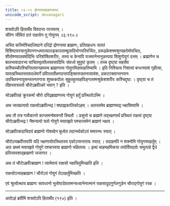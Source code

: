 ```yaml
---
title: ०३-०९ द्रोणाख्यब्राह्मणकथा
unicode_script: devanagari
---
```


शत्रवोऽपि हितार्थैव विवदन्तः परस्परम् ।  
चौरेण जीवितं दत्तं राक्षसेन तु गोयुगम् ॥३.१९०॥

अस्ति कस्मिंश्चिदधिष्ठाने दरिद्रो द्रोणनामा ब्राह्मणः, प्रतिग्रहधनः सततं विशिष्टवस्त्रानुलेपनगन्धमाल्यालङ्कारताम्बूलादिभोगपरिवर्जितः, प्ररूढकेशश्मश्रुनखरोमोपचितः, शीतोष्णवातवर्षादिभिः परिशोषितशरीरः, तस्य च केनापि यजमानेनानुकम्पया शिशुगोयुगं दत्तम् । ब्राह्मणेन च बालभावादारभ्य याचितघृततैलयवसादिभिः संवर्ध्य सुपुष्टं कृतम् । तच्च दृष्ट्वा सहसैव कश्चिच्चौरश्चिन्तितवानहमस्य ब्राह्मणस्य गोयुगमिदमपहरिष्यामि । इति निश्चित्य निशायां बन्धनपाशं गृहीत्वा, यावत्प्रस्थितस्तावदर्धमार्गे
प्रविरलतीक्ष्णदन्तपङ्क्तिरुन्नतनासावंशः, प्रकटरक्तान्तनयनः उपचितस्नायुसन्ततनतगात्रः शुष्ककपोलः सुहुतहुतवहपिङ्गलश्मश्रुकेशशरीरः कश्चिद्दृष्टः । दृष्ट्वा च तं तीव्रभयत्रस्तो चौरोऽब्रवीत्को भवान् ? इति ।  

सोऽब्रवीतहं क्रूरकर्मा चौरो दरिद्रब्राह्मणस्य गोयुगं हर्तुं प्रस्थितोऽस्मि ।  

अथ जातप्रत्ययो राक्षसोऽब्रवीत्भद्र ! षष्ठाह्नकालिकोऽहम् । अतस्तमेव ब्राह्मणमद्य भक्षयिष्यामि ।  

अथ तौ तत्र गत्वैकान्ते कान्लमन्वेषयन्तौ स्थितौ । प्रसुप्ते च ब्राह्मणे तद्भक्षणार्थं प्रस्थितं राक्षसं दृष्ट्वा चौरोऽब्रवीत्भद्र ! नैषन्यायो यतो गोयुगे मयापहृते पश्चात्त्वमेनं ब्राह्मणं भक्षय ।  

सोऽब्रवीत्कदाचिदयं ब्राह्मणो गोशब्देन बुध्येत तदानर्थकोऽयं ममारम्भः स्यात् ।  

चौरोऽप्यब्रवीत्तवापि यदि भक्षणायोपस्थितस्य एकोऽप्यन्तरायः स्यात् । तदाहमपि न शक्नोमि गोयुगमपहर्तुम् । अतः प्रथमं मयापहृते गोयुगे पश्चात्त्वया ब्राह्मणो भक्षितव्यः । इत्थं चाहमहमिकया तयोर्विवदतोः समुत्पन्ने द्वैधे प्रतिरववशाद्ब्राह्मणो जजागार ।  

अथ तं चौरोऽब्रवीत्ब्राह्मण ! त्वामेवायं राक्षसो भक्षयितुमिच्छति इति ।  

राक्षसोऽप्याहब्राह्मण ! चौरोऽयं गोयुगं तेऽपहर्तुमिच्छति ।  

एवं श्रुत्वोत्थाय ब्राह्मणः सावधानो भूत्वेष्टदेवतामन्त्रध्यानेनात्मानं राक्षसादुद्गूर्णलगुडेन चौराद्गोयुगं ररक्ष ।  


***********************************************************************


अतोऽहं ब्रवीमि शत्रवोऽपि हितार्थैव (१९०) इति ।
